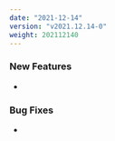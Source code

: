 ```yaml
---
date: "2021-12-14"
version: "v2021.12.14-0"
weight: 202112140
---
```


### <span class="label label-green">New Features</span>
- 

### <span class="label label-orange">Bug Fixes</span>
- 
